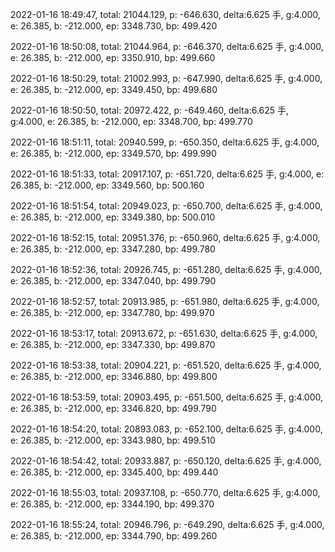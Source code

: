 2022-01-16 18:49:47, total: 21044.129, p: -646.630, delta:6.625 手, g:4.000, e: 26.385, b: -212.000, ep: 3348.730, bp: 499.420

2022-01-16 18:50:08, total: 21044.964, p: -646.370, delta:6.625 手, g:4.000, e: 26.385, b: -212.000, ep: 3350.910, bp: 499.660

2022-01-16 18:50:29, total: 21002.993, p: -647.990, delta:6.625 手, g:4.000, e: 26.385, b: -212.000, ep: 3349.450, bp: 499.680

2022-01-16 18:50:50, total: 20972.422, p: -649.460, delta:6.625 手, g:4.000, e: 26.385, b: -212.000, ep: 3348.700, bp: 499.770

2022-01-16 18:51:11, total: 20940.599, p: -650.350, delta:6.625 手, g:4.000, e: 26.385, b: -212.000, ep: 3349.570, bp: 499.990

2022-01-16 18:51:33, total: 20917.107, p: -651.720, delta:6.625 手, g:4.000, e: 26.385, b: -212.000, ep: 3349.560, bp: 500.160

2022-01-16 18:51:54, total: 20949.023, p: -650.700, delta:6.625 手, g:4.000, e: 26.385, b: -212.000, ep: 3349.380, bp: 500.010

2022-01-16 18:52:15, total: 20951.376, p: -650.960, delta:6.625 手, g:4.000, e: 26.385, b: -212.000, ep: 3347.280, bp: 499.780

2022-01-16 18:52:36, total: 20926.745, p: -651.280, delta:6.625 手, g:4.000, e: 26.385, b: -212.000, ep: 3347.040, bp: 499.790

2022-01-16 18:52:57, total: 20913.985, p: -651.980, delta:6.625 手, g:4.000, e: 26.385, b: -212.000, ep: 3347.780, bp: 499.970

2022-01-16 18:53:17, total: 20913.672, p: -651.630, delta:6.625 手, g:4.000, e: 26.385, b: -212.000, ep: 3347.330, bp: 499.870

2022-01-16 18:53:38, total: 20904.221, p: -651.520, delta:6.625 手, g:4.000, e: 26.385, b: -212.000, ep: 3346.880, bp: 499.800

2022-01-16 18:53:59, total: 20903.495, p: -651.500, delta:6.625 手, g:4.000, e: 26.385, b: -212.000, ep: 3346.820, bp: 499.790

2022-01-16 18:54:20, total: 20893.083, p: -652.100, delta:6.625 手, g:4.000, e: 26.385, b: -212.000, ep: 3343.980, bp: 499.510

2022-01-16 18:54:42, total: 20933.887, p: -650.120, delta:6.625 手, g:4.000, e: 26.385, b: -212.000, ep: 3345.400, bp: 499.440

2022-01-16 18:55:03, total: 20937.108, p: -650.770, delta:6.625 手, g:4.000, e: 26.385, b: -212.000, ep: 3344.190, bp: 499.370

2022-01-16 18:55:24, total: 20946.796, p: -649.290, delta:6.625 手, g:4.000, e: 26.385, b: -212.000, ep: 3344.790, bp: 499.260